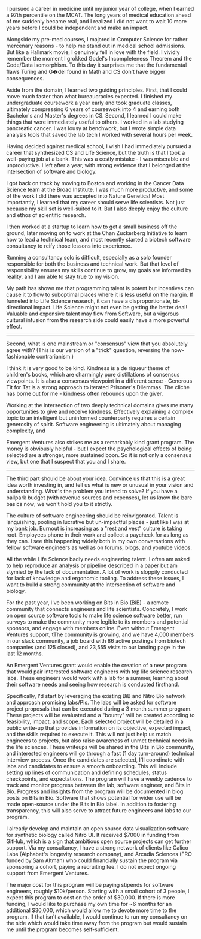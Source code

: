 I pursued a career in medicine until my junior year of college, when I earned a 97th percentile on the MCAT. The long years of medical education ahead of me suddenly became real, and I realized I did not want to wait 10 more years before I could be independent and make an impact.

Alongside my pre-med courses, I majored in Computer Science for rather mercenary reasons - to help me stand out in medical school admissions. But like a Hallmark movie, I genuinely fell in love with the field. I vividly remember the moment I grokked Godel's Incompleteness Theorem and the Code/Data isomorphism. To this day it surprises me that the fundamental flaws Turing and G�del found in Math and CS don't have bigger consequences.

Aside from the domain, I learned two guiding principles. First, that I could move much faster than what bureaucracies expected. I finished my undergraduate coursework a year early and took graduate classes, ultimately compressing 6 years of coursework into 4 and earning both Bachelor's and Master's degrees in CS. Second, I learned I could make things that were immediately useful to others. I worked in a lab studying pancreatic cancer. I was lousy at benchwork, but I wrote simple data analysis tools that saved the lab tech I worked with several hours per week.

Having decided against medical school, I wish I had immediately pursued a career that synthesized CS and Life Science, but the truth is that I took a well-paying job at a bank. This was a costly mistake - I was miserable and unproductive. I left after a year, with strong evidence that I belonged at the intersection of software and biology.

I got back on track by moving to Boston and working in the Cancer Data Science team at the Broad Institute. I was much more productive, and some of the work I did there was accepted into Nature Genetics! Most importantly, I learned that my career should serve life scientists. Not just because my skill set is well-suited to it. But I also deeply enjoy the culture and ethos of scientific research.

I then worked at a startup to learn how to get a small business off the ground, later moving on to work at the Chan Zuckerberg Initiative to learn how to lead a technical team, and most recently started a biotech software consultancy to reify those lessons into experience.

Running a consultancy solo is difficult, especially as a solo founder responsible for both the business and technical work. But that level of responsibility ensures my skills continue to grow, my goals are informed by reality, and I am able to stay true to my vision.

My path has shown me that programming talent is potent but incentives can cause it to flow to suboptimal places where it is less useful on the margin. If funneled into Life Science research, it can have a disproportionate, bi-directional impact. Life Science might not even be getting the better deal! Valuable and expensive talent may flow from Software, but a vigorous cultural infusion from the research side could easily have a more powerful effect.

---

Second, what is one mainstream or "consensus" view that you absolutely agree with? (This is our version of a "trick" question, reversing the now-fashionable contrarianism.)

I think it is very good to be kind. Kindness is a de rigueur theme of children's books, which are charmingly pure distillations of consensus viewpoints. It is also a consensus viewpoint in a different sense - Generous Tit for Tat is a strong approach to iterated Prisoner's Dilemmas. The cliche has borne out for me - kindness often rebounds upon the giver.

Working at the intersection of two deeply technical domains gives me many opportunities to give and receive kindness. Effectively explaining a complex topic to an intelligent but uninformed counterparty requires a certain generosity of spirit. Software engineering is ultimately about managing complexity, and

Emergent Ventures also strikes me as a remarkably kind grant program. The money is obviously helpful - but I expect the psychological effects of being selected are a stronger, more sustained boon. So it is not only a consensus view, but one that I suspect that you and I share.

---

The third part should be about your idea. Convince us that this is a great idea worth investing in, and tell us what is new or unusual in your vision and understanding. What's the problem you intend to solve? If you have a ballpark budget (with revenue sources and expenses), let us know the bare basics now; we won't hold you to it strictly.

The culture of software engineering should be reinvigorated. Talent is languishing, pooling in lucrative but un-impactful places - just like I was at my bank job. Burnout is increasing as a "rest and vest" culture is taking root. Employees phone in their work and collect a paycheck for as long as they can. I see this happening widely both in my own conversations with fellow software engineers as well as on forums, blogs, and youtube videos.

All the while Life Science badly needs engineering talent. I often am asked to help reproduce an analysis or pipeline described in a paper but am stymied by the lack of documentation. A lot of work is sloppily conducted for lack of knowledge and ergonomic tooling. To address these issues, I want to build a strong community at the intersection of software and biology.

For the past year, I've been working on Bits in Bio (BiB) - a remote community that connects engineers and life scientists. Concretely, I work on open source software tools to make life science software better, run surveys to make the community more legible to its members and potential sponsors, and engage with members online. Even without Emergent Ventures support, tThe community is growing, and we have 4,000 members in our slack community, a job board with 86 active postings from biotech companies (and 125 closed), and 23,555 visits to our landing page in the last 12 months.

An Emergent Ventures grant would enable the creation of a new program that would pair interested software engineers with top life science research labs. These engineers would work with a lab for a summer, learning about their software needs and seeing how research is conducted firsthand.

Specifically, I'd start by leveraging the existing BiB and Nitro Bio network and approach promising labs/PIs. The labs will be asked for software project proposals that can be executed during a 3 month summer program. These projects will be evaluated and a "bounty" will be created according to feasibility, impact, and scope. Each selected project will be detailed in a public write-up that provides information on its objective, expected impact, and the skills required to execute it. This will not just help us match engineers to projects, but also raise awareness of unmet technical needs in the life sciences. These writeups will be shared in the Bits in Bio community, and interested engineers will go through a fast (1 day turn-around) technical interview process. Once the candidates are selected, I'll coordinate with labs and candidates to ensure a smooth onboarding. This will include setting up lines of communication and defining schedules, status checkpoints, and expectations. The program will have a weekly cadence to track and monitor progress between the lab, software engineer, and Bits in Bio. Progress and insights from the program will be documented in blog posts on Bits in Bio. Software that shows potential for wider use will be made open-source under the Bits in Bio label. In addition to fostering transparency, this will also serve to attract future engineers and labs to our program.

I already develop and maintain an open source data visualization software for synthetic biology called Nitro UI. It received $7000 in funding from GitHub, which is a sign that ambitious open source projects can get further support. Via my consultancy, I have a strong network of clients like Calico Labs (Alphabet's longevity research company), and Arcadia Sciences (FRO funded by Sam Altman) who could financially sustain the program via sponsoring a cohort, paying a recruiting fee. I do not expect ongoing support from Emergent Ventures.

The major cost for this program will be paying stipends for software engineers, roughly $10k/person. Starting with a small cohort of 3 people, I expect this program to cost on the order of $30,000. If there is more funding, I would like to purchase my own time for ~6 months for an additional $30,000, which would allow me to devote more time to the program. If that isn't available, I would continue to run my consultancy on the side which would take time away from the program but would sustain me until the program becomes self-sufficient.
